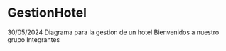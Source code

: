 # GestionHotel
30/05/2024
Diagrama para la gestion de un hotel
Bienvenidos a nuestro grupo
Integrantes
